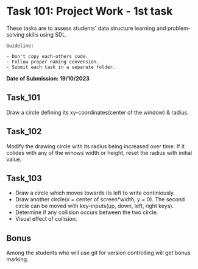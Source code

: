 # Task 101: Project Work - 1st task

These tasks are to assess students' data structure learning and problem-solving skills using SDL.

`Guideline:`

```
- Don't copy each-others code.
- Follow proper naming convension.
- Submit each task in a separate folder.
```

**Date of Submission: 19/10/2023**

## Task_101

Draw a circle defining its xy-coordinates(center of the window) & radius.

## Task_102

Modify the drawing circle with its radius being increased over time. If it colides with any of the winows width or height, reset the radius with initial value.

## Task_103

- Draw a circle which moves towards its left to write continiously.
- Draw another circle(x = center of screen\*width, y = 0). The second circle can be moved with key-inputs(up, down, left, right keys).
- Determine if any collision occurs between the two circle.
- Visual effect of collision.

## Bonus

Among the students who will use git for version controlling will get bonus marking.
